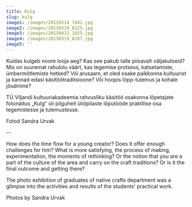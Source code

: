 ```yaml
---
title: Kulg
slug: kulg
image1: /images/20150314_7842.jpg
image2: /images/20150319_8125.jpg
image3: /images/20150422_1825.jpg
image4: /images/20150319_8287.jpg
image5: ''
---
```

Kuidas kulgeb noore looja aeg? Kas see pakub talle piisavalt väljakutseid? Mis on suuremat rahulolu väärt, kas tegemise protsess, katsetamiste, ümbermõtlemiste hetked? Või arusaam, et oled osake paikkonna kultuurist ja kannad edasi käsitöötraditsioone? Või hoopis lõpp-tulemus ja kohale jõudmine?

TÜ Viljandi kultuuriakadeemia rahvusliku käsitöö osakonna lõpetajate fotonäitus „Kulg“ oli pilguheit üliõpilaste lõputööde praktilise osa tegemistesse ja tulemustesse.

Fotod Sandra Urvak

\--

How does the time flow for a young creator? Does it offer enough challenges for him? What is more satisfying, the process of making, experimentation, the moments of rethinking? Or the notion that you are a part of the culture of the area and carry on the craft traditions? Or is it the final outcome and getting there?

The photo exhibition of graduates of native crafts department was a glimpse into the activities and results of the students' practical work.

Photos by Sandra Urvak
